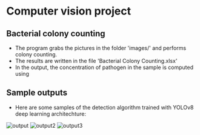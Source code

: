 # Computer vision project
## Bacterial colony counting

* The program grabs the pictures in the folder 'images/' and performs colony counting.
* The results are written in the file 'Bacterial Colony Counting.xlsx'
* In the output, the concentration of pathogen in the sample is computed using 

## Sample outputs
* Here are some samples of the detection algorithm trained with YOLOv8 deep learning architechture:
  
![output](https://github.com/GuillemCobos/Computer-Vision-Project/assets/116403917/a21de5a8-80e3-45d8-9269-b1c268a2b64e)
![output2](https://github.com/GuillemCobos/Computer-Vision-Project/assets/116403917/ab3f6ac2-635f-4b28-9e83-aa23e596ec46)
![output3](https://github.com/GuillemCobos/Computer-Vision-Project/assets/116403917/4eb527b6-4f8c-4e45-abd7-8f843830f0b4)
